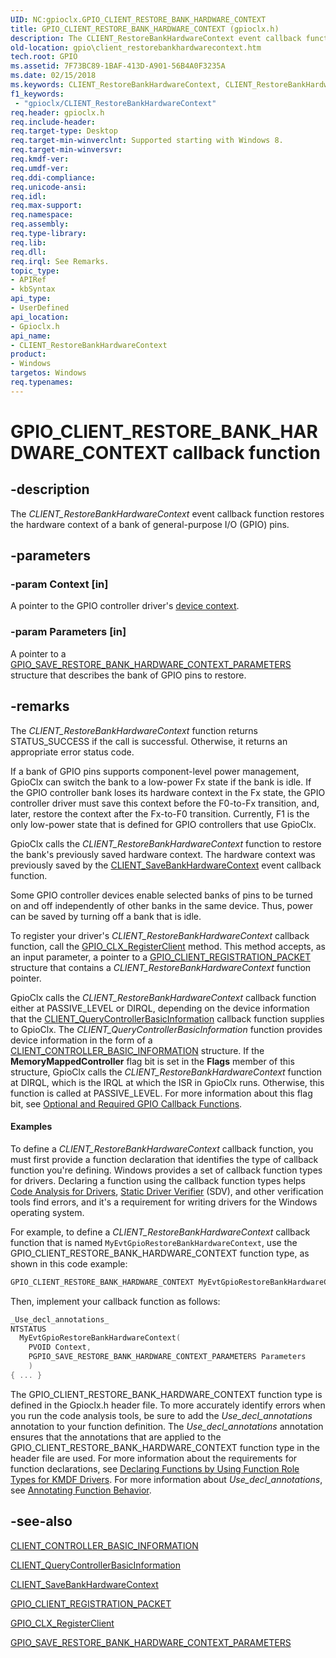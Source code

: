 ```yaml
---
UID: NC:gpioclx.GPIO_CLIENT_RESTORE_BANK_HARDWARE_CONTEXT
title: GPIO_CLIENT_RESTORE_BANK_HARDWARE_CONTEXT (gpioclx.h)
description: The CLIENT_RestoreBankHardwareContext event callback function restores the hardware context of a bank of general-purpose I/O (GPIO) pins.
old-location: gpio\client_restorebankhardwarecontext.htm
tech.root: GPIO
ms.assetid: 7F73BC89-1BAF-413D-A901-56B4A0F3235A
ms.date: 02/15/2018
ms.keywords: CLIENT_RestoreBankHardwareContext, CLIENT_RestoreBankHardwareContext callback, CLIENT_RestoreBankHardwareContext callback function [Parallel Ports], GPIO.client_restorebankhardwarecontext, GPIO_CLIENT_RESTORE_BANK_HARDWARE_CONTEXT, gpioclx/CLIENT_RestoreBankHardwareContext
f1_keywords:
 - "gpioclx/CLIENT_RestoreBankHardwareContext"
req.header: gpioclx.h
req.include-header: 
req.target-type: Desktop
req.target-min-winverclnt: Supported starting with Windows 8.
req.target-min-winversvr: 
req.kmdf-ver: 
req.umdf-ver: 
req.ddi-compliance: 
req.unicode-ansi: 
req.idl: 
req.max-support: 
req.namespace: 
req.assembly: 
req.type-library: 
req.lib: 
req.dll: 
req.irql: See Remarks.
topic_type:
- APIRef
- kbSyntax
api_type:
- UserDefined
api_location:
- Gpioclx.h
api_name:
- CLIENT_RestoreBankHardwareContext
product:
- Windows
targetos: Windows
req.typenames: 
---
```


# GPIO_CLIENT_RESTORE_BANK_HARDWARE_CONTEXT callback function

## -description

The *CLIENT_RestoreBankHardwareContext* event callback function restores the hardware context of a bank of general-purpose I/O (GPIO) pins.

## -parameters

### -param Context [in]

A pointer to the GPIO controller driver's <a href="https://docs.microsoft.com/windows-hardware/drivers/gpio/gpio-device-contexts">device context</a>.

### -param Parameters [in]

A pointer to a <a href="https://docs.microsoft.com/windows-hardware/drivers/ddi/gpioclx/ns-gpioclx-_gpio_save_restore_bank_hardware_context_parameters">GPIO_SAVE_RESTORE_BANK_HARDWARE_CONTEXT_PARAMETERS</a> structure that describes the bank of GPIO pins to restore.

## -remarks

The *CLIENT_RestoreBankHardwareContext* function returns STATUS_SUCCESS if the call is successful. Otherwise, it returns an appropriate error status code.

If a bank of GPIO pins supports component-level power management, GpioClx can switch the bank to a low-power Fx state if the bank is idle. If the GPIO controller bank loses its hardware context in the Fx state, the GPIO controller driver must save this context before the F0-to-Fx transition, and, later, restore the context after the Fx-to-F0 transition. Currently, F1 is the only low-power state that is defined for GPIO controllers that use GpioClx.

GpioClx calls the *CLIENT_RestoreBankHardwareContext* function to restore the bank's previously saved hardware context. The hardware context was previously saved by the <a href="https://docs.microsoft.com/windows-hardware/drivers/ddi/gpioclx/nc-gpioclx-gpio_client_save_bank_hardware_context">CLIENT_SaveBankHardwareContext</a> event callback function.

Some GPIO controller devices enable selected banks of pins to be turned on and off independently of other banks in the same device. Thus, power can be saved by turning off a bank that is idle.

To register your driver's *CLIENT_RestoreBankHardwareContext* callback function, call the <a href="https://docs.microsoft.com/windows-hardware/drivers/ddi/gpioclx/nf-gpioclx-gpio_clx_registerclient">GPIO_CLX_RegisterClient</a> method. This method accepts, as an input parameter, a pointer to a <a href="https://docs.microsoft.com/windows-hardware/drivers/ddi/gpioclx/ns-gpioclx-_gpio_client_registration_packet">GPIO_CLIENT_REGISTRATION_PACKET</a> structure that contains a *CLIENT_RestoreBankHardwareContext* function pointer.

GpioClx calls the *CLIENT_RestoreBankHardwareContext* callback function either at PASSIVE_LEVEL or DIRQL, depending on the device information that the <a href="https://docs.microsoft.com/windows-hardware/drivers/ddi/gpioclx/nc-gpioclx-gpio_client_query_controller_basic_information">CLIENT_QueryControllerBasicInformation</a> callback function supplies to GpioClx. The *CLIENT_QueryControllerBasicInformation* function provides device information in the form of a <a href="https://docs.microsoft.com/windows-hardware/drivers/ddi/gpioclx/ns-gpioclx-_client_controller_basic_information">CLIENT_CONTROLLER_BASIC_INFORMATION</a> structure. If the **MemoryMappedController** flag bit is set in the **Flags** member of this structure, GpioClx calls the *CLIENT_RestoreBankHardwareContext* function at DIRQL, which is the IRQL at which the ISR in GpioClx runs. Otherwise, this function is called at PASSIVE_LEVEL. For more information about this flag bit, see <a href="https://docs.microsoft.com/windows-hardware/drivers/gpio/optional-and-required-gpio-callback-functions">Optional and Required GPIO Callback Functions</a>.

#### Examples

To define a *CLIENT_RestoreBankHardwareContext* callback function, you must first provide a function declaration that identifies the type of callback function you're defining. Windows provides a set of callback function types for drivers. Declaring a function using the callback function types helps <a href="https://docs.microsoft.com/windows-hardware/drivers/devtest/code-analysis-for-drivers">Code Analysis for Drivers</a>, <a href="https://docs.microsoft.com/windows-hardware/drivers/devtest/static-driver-verifier">Static Driver Verifier</a> (SDV), and other verification tools find errors, and it's a requirement for writing drivers for the Windows operating system.

For example, to define a *CLIENT_RestoreBankHardwareContext* callback function that is named <code>MyEvtGpioRestoreBankHardwareContext</code>, use the GPIO_CLIENT_RESTORE_BANK_HARDWARE_CONTEXT function type, as shown in this code example:

```cpp
GPIO_CLIENT_RESTORE_BANK_HARDWARE_CONTEXT MyEvtGpioRestoreBankHardwareContext;</pre>
```

Then, implement your callback function as follows:

```cpp
_Use_decl_annotations_
NTSTATUS
  MyEvtGpioRestoreBankHardwareContext(
    PVOID Context,
    PGPIO_SAVE_RESTORE_BANK_HARDWARE_CONTEXT_PARAMETERS Parameters
    )
{ ... }
```

The GPIO_CLIENT_RESTORE_BANK_HARDWARE_CONTEXT function type is defined in the Gpioclx.h header file. To more accurately identify errors when you run the code analysis tools, be sure to add the _Use_decl_annotations_ annotation to your function definition. The _Use_decl_annotations_ annotation ensures that the annotations that are applied to the GPIO_CLIENT_RESTORE_BANK_HARDWARE_CONTEXT function type in the header file are used. For more information about the requirements for function declarations, see <a href="https://docs.microsoft.com/windows-hardware/drivers/devtest/declaring-functions-by-using-function-role-types-for-kmdf-drivers">Declaring Functions by Using Function Role Types for KMDF Drivers</a>. For more information about _Use_decl_annotations_, see <a href="https://go.microsoft.com/fwlink/p/?LinkId=286697">Annotating Function Behavior</a>.

## -see-also

<a href="https://docs.microsoft.com/windows-hardware/drivers/ddi/gpioclx/ns-gpioclx-_client_controller_basic_information">CLIENT_CONTROLLER_BASIC_INFORMATION</a>

<a href="https://docs.microsoft.com/windows-hardware/drivers/ddi/gpioclx/nc-gpioclx-gpio_client_query_controller_basic_information">CLIENT_QueryControllerBasicInformation</a>

<a href="https://docs.microsoft.com/windows-hardware/drivers/ddi/gpioclx/nc-gpioclx-gpio_client_save_bank_hardware_context">CLIENT_SaveBankHardwareContext</a>

<a href="https://docs.microsoft.com/windows-hardware/drivers/ddi/gpioclx/ns-gpioclx-_gpio_client_registration_packet">GPIO_CLIENT_REGISTRATION_PACKET</a>

<a href="https://docs.microsoft.com/windows-hardware/drivers/ddi/gpioclx/nf-gpioclx-gpio_clx_registerclient">GPIO_CLX_RegisterClient</a>

<a href="https://docs.microsoft.com/windows-hardware/drivers/ddi/gpioclx/ns-gpioclx-_gpio_save_restore_bank_hardware_context_parameters">GPIO_SAVE_RESTORE_BANK_HARDWARE_CONTEXT_PARAMETERS</a>
